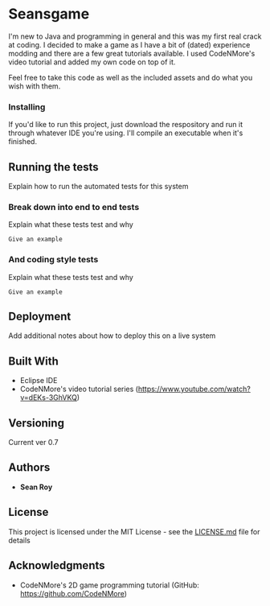 # Seansgame

I'm new to Java and programming in general and this was my first real crack at coding. I decided to make a game
as I have a bit of (dated) experience modding and there are a few great tutorials available. I used CodeNMore's video tutorial
and added my own code on top of it. 

Feel free to take this code as well as the included assets and do what you wish with them.

### Installing

If you'd like to run this project, just download the respository and run it through whatever IDE you're using. I'll compile
an executable when it's finished.

## Running the tests

Explain how to run the automated tests for this system

### Break down into end to end tests

Explain what these tests test and why

```
Give an example
```

### And coding style tests

Explain what these tests test and why

```
Give an example
```

## Deployment

Add additional notes about how to deploy this on a live system

## Built With

* Eclipse IDE
* CodeNMore's video tutorial series (https://www.youtube.com/watch?v=dEKs-3GhVKQ)

## Versioning

Current ver 0.7

## Authors

* **Sean Roy** 

## License

This project is licensed under the MIT License - see the [LICENSE.md](LICENSE.md) file for details

## Acknowledgments

* CodeNMore's 2D game programming tutorial (GitHub: https://github.com/CodeNMore)
